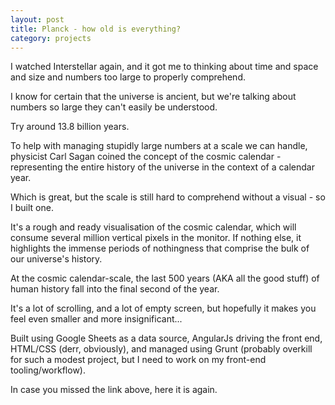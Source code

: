 ```yaml
---
layout: post
title: Planck - how old is everything?
category: projects
---
```


I watched Interstellar again, and it got me to thinking about time and space and size and numbers too large to properly comprehend.

I know for certain that the universe is ancient, but we're talking about numbers so large they can't easily be understood.

Try around 13.8 billion years.

To help with managing stupidly large numbers at a scale we can handle, physicist Carl Sagan coined the concept of the cosmic calendar - representing the entire history of the universe in the context of a calendar year.

Which is great, but the scale is still hard to comprehend without a visual - so I built one.

It's a rough and ready visualisation of the cosmic calendar, which will consume several million vertical pixels in the monitor. If nothing else, it highlights the immense periods of nothingness that comprise the bulk of our universe's history.

At the cosmic calendar-scale, the last 500 years (AKA all the good stuff) of human history fall into the final second of the year.

It's a lot of scrolling, and a lot of empty screen, but hopefully it makes you feel even smaller and more insignificant...

Built using Google Sheets as a data source, AngularJs driving the front end, HTML/CSS (derr, obviously), and managed using Grunt (probably overkill for such a modest project, but I need to work on my front-end tooling/workflow).

In case you missed the link above, here it is again.
